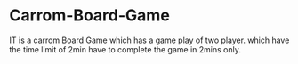 # Carrom-Board-Game
IT is a carrom Board Game which has a game play of two player.
which have the time limit of 2min have to complete the game in 2mins only.
